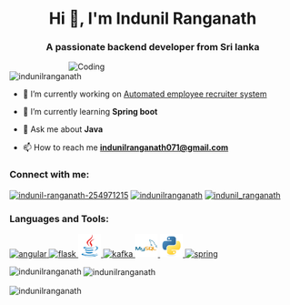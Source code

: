 <h1 align="center">Hi 👋, I'm Indunil Ranganath</h1>
<h3 align="center">A passionate backend developer from Sri lanka</h3>
<img  align="right" alt="Coding" width="400" src="http://drive.google.com/uc?export=view&id=1KxJ6XSe-4DuCST5VetX02H4YTiQBnNAO">

<p align="left"> <img src="https://komarev.com/ghpvc/?username=indunilranganath&label=Profile%20views&color=0e75b6&style=flat" alt="indunilranganath" /> </p>

- 🔭 I’m currently working on [Automated employee recruiter system](https://github.com/schinthakaSE24/group6)

- 🌱 I’m currently learning **Spring boot**

- 💬 Ask me about **Java**

- 📫 How to reach me **indunilranganath071@gmail.com**

<h3 align="left">Connect with me:</h3>
<p align="left">
<a href="https://linkedin.com/in/indunil-ranganath-254971215" target="blank"><img align="center" src="https://raw.githubusercontent.com/rahuldkjain/github-profile-readme-generator/master/src/images/icons/Social/linked-in-alt.svg" alt="indunil-ranganath-254971215" height="30" width="40" /></a>
<a href="https://kaggle.com/indunilranganath" target="blank"><img align="center" src="https://raw.githubusercontent.com/rahuldkjain/github-profile-readme-generator/master/src/images/icons/Social/kaggle.svg" alt="indunilranganath" height="30" width="40" /></a>
<a href="https://instagram.com/indunil_ranganath" target="blank"><img align="center" src="https://raw.githubusercontent.com/rahuldkjain/github-profile-readme-generator/master/src/images/icons/Social/instagram.svg" alt="indunil_ranganath" height="30" width="40" /></a>
</p>

<h3 align="left">Languages and Tools:</h3>
<p align="left"> <a href="https://angular.io" target="_blank" rel="noreferrer"> <img src="https://angular.io/assets/images/logos/angular/angular.svg" alt="angular" width="40" height="40"/> </a> <a href="https://flask.palletsprojects.com/" target="_blank" rel="noreferrer"> <img src="https://www.vectorlogo.zone/logos/pocoo_flask/pocoo_flask-icon.svg" alt="flask" width="40" height="40"/> </a> <a href="https://www.java.com" target="_blank" rel="noreferrer"> <img src="https://raw.githubusercontent.com/devicons/devicon/master/icons/java/java-original.svg" alt="java" width="40" height="40"/> </a> <a href="https://kafka.apache.org/" target="_blank" rel="noreferrer"> <img src="https://www.vectorlogo.zone/logos/apache_kafka/apache_kafka-icon.svg" alt="kafka" width="40" height="40"/> </a> <a href="https://www.mysql.com/" target="_blank" rel="noreferrer"> <img src="https://raw.githubusercontent.com/devicons/devicon/master/icons/mysql/mysql-original-wordmark.svg" alt="mysql" width="40" height="40"/> </a> <a href="https://www.python.org" target="_blank" rel="noreferrer"> <img src="https://raw.githubusercontent.com/devicons/devicon/master/icons/python/python-original.svg" alt="python" width="40" height="40"/> </a> <a href="https://spring.io/" target="_blank" rel="noreferrer"> <img src="https://www.vectorlogo.zone/logos/springio/springio-icon.svg" alt="spring" width="40" height="40"/> </a> </p>

<p><img align="left" src="https://github-readme-stats.vercel.app/api/top-langs?username=indunilranganath&show_icons=true&locale=en&layout=compact" alt="indunilranganath" /></p>

<p>&nbsp;<img align="center" src="https://github-readme-stats.vercel.app/api?username=indunilranganath&show_icons=true&locale=en" alt="indunilranganath" /></p>

<p><img align="center" src="https://github-readme-streak-stats.herokuapp.com/?user=indunilranganath&" alt="indunilranganath" /></p>
